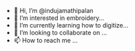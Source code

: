 - 👋 Hi, I’m @indujamathipalan
- 👀 I’m interested in embroidery...
- 🌱 I’m currently learning how to digitize...
- 💞️ I’m looking to collaborate on ...
- 📫 How to reach me ...

<!---
indujamathipalan/indujamathipalan is a ✨ special ✨ repository because its `README.md` (this file) appears on your GitHub profile.
You can click the Preview link to take a look at your changes.
--->
